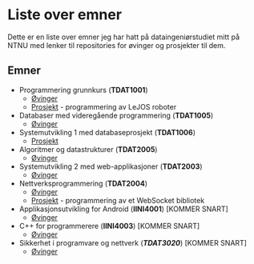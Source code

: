 # Liste over emner
Dette er en liste over emner jeg har hatt på dataingeniørstudiet mitt på NTNU med lenker til repositories for øvinger og prosjekter til dem.

## Emner
- Programmering grunnkurs (**TDAT1001**)
  - [Øvinger](https://github.com/Knutakir/Programmering-grunnkurs)
  - [Prosjekt](https://github.com/Knutakir/Legoboys-15) - programmering av LeJOS roboter
- Databaser med videregående programmering (**TDAT1005**)
  - [Øvinger](https://github.com/Knutakir/Databaser-med-videregaaende-programmering)
- Systemutvikling 1 med databaseprosjekt (**TDAT1006**)
  - [Prosjekt](https://github.com/Team14-TheBrogrammers/Systemutviklingsprosjekt)
- Algoritmer og datastrukturer (**TDAT2005**)
  - [Øvinger](https://github.com/Knutakir/Algoritmer-og-datastrukturer)
- Systemutvikling 2 med web-applikasjoner (**TDAT2003**)
  - [Øvinger](https://github.com/Knutakir/Systemutvikling-2)
- Nettverksprogrammering (**TDAT2004**)
  - [Øvinger](https://github.com/Knutakir/Nettverksprogrammering)
  - [Prosjekt](https://github.com/ingunnsund/Python-WebSocket) - programmering av et WebSocket bibliotek
- Applikasjonsutvikling for Android (**IINI4001**) [KOMMER SNART]
  - [Øvinger]()
- C++ for programmerere (**IINI4003**) [KOMMER SNART]
  - [Øvinger]()
- Sikkerhet i programvare og nettverk (***TDAT3020***) [KOMMER SNART]
  - [Øvinger]()

